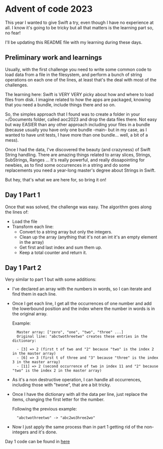 Advent of code 2023
===================

This year I wanted to give Swift a try, even though I have no experience at all.
I know it's going to be tricky but all that matters is the learning part so, no fear!

I'll be updating this README file with my learning during these days.

## Preliminary work and learnings

Usually, with the first challenge you need to write some common code to load data from a file in the filesystem, and perform a bunch of string operations on each one of the lines, at least that's the deal with most of the challenges.

The learning here: Swift is VERY VERY picky about how and where to load files from disk. I imagine related to how the apps are packaged, knowing that you need a bundle, include things there and so on. 

So, the simples approach that I found was to create a folder in your ~/Documents folder, called aoc2023 and drop the data files there. Not easy but way EASIER than any other approach including your files in a bundle (because usually you have only one bundle -main- but in my case, as I wanted to have unit tests, I have more than one bundle... well, a bit of a mess).

Once I had the data, I've discovered the beauty (and crazyness) of Swift String handling. There are amazing things related to array slices, Strings, SubStrings, Ranges ... It's really powerful, and really dissapointing for newbies, as to find some occurrences in a string and do some replacements you need a year-long master's degree about Strings in Swift. 

But hey, that's what we are here for, so bring it on!

## Day 1 Part 1

Once that was solved, the challenge was easy. The algorithm goes along the lines of:

- Load the file
- Transform each line:
    - Convert to a string array but only the integers.
    - Clean up the array (anything that it's not an int it's an empty element in the array)
    - Get first and last index and sum them up.
    - Keep a total counter and return it.
    
## Day 1 Part 2

Very similar to part 1 but with some additions:

- I've declared an array with the numbers in words, so I can iterate and find them in each line.
- Once I get each line, I get all the occurrences of one number and add the lowerbound position and the index where the number in words is in the original array.


    Example:  

        Master array: ["zero", "one", "two", "three" ...]
        Original line: "abctwothreetwo" creates these entries in the dictionary: 
        
        - [3] => 2 (first t of two and "2" because "two" is the index 2 in the master array)
        - [6] => 3 (first t of three and "3" because "three" is the index 3 in the master array)
        - [11] => 2 (second occurrence of two in index 11 and "2" because "two" is the index 2 in the master array)

- As it's a non destructive operation, I can handle all occurrences, including those with "twone", that are a bit tricky.
- Once I have the dictionary with all the data per line, just replace the items, changing the first letter for the number. 

    Following the previous example:

        "abctwothreetwo" -> "abc2wo3hree2wo"

- Now I just apply the same process than in part 1 getting rid of the non-integers and it's done.

Day 1 code can be found in [here](/aoc_2023_Framework/day1.swift)
